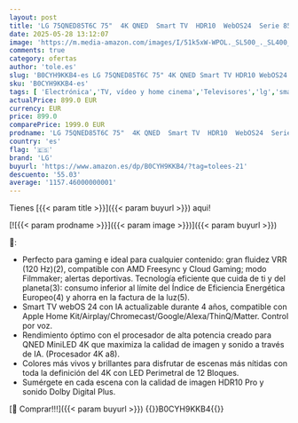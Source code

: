```yaml
---
layout: post
title: 'LG 75QNED85T6C 75"  4K QNED  Smart TV  HDR10  WebOS24  Serie 85  Procesador Alta Potencia  Dolby Digital Plus  Gaming  Alexa/Google Assistant  Negro'
date: 2025-05-28 13:12:07
image: 'https://m.media-amazon.com/images/I/51k5xW-WPOL._SL500_._SL400_.jpg'
comments: true
category: ofertas
author: 'tole.es'
slug: 'B0CYH9KKB4-es LG 75QNED85T6C 75" 4K QNED Smart TV HDR10 WebOS24 Serie 85...'
sku: 'B0CYH9KKB4-es'
tags: [ 'Electrónica','TV, vídeo y home cinema','Televisores','lg','smart','tv','🇪🇸', ]
actualPrice: 899.0 EUR
currency: EUR
price: 899.0
comparePrice: 1999.0 EUR
prodname: 'LG 75QNED85T6C 75"  4K QNED  Smart TV  HDR10  WebOS24  Serie 85  Procesador Alta Potencia  Dolby Digital Plus  Gaming  Alexa/Google Assistant  Negro'
country: 'es'
flag: '🇪🇸'
brand: 'LG'
buyurl: 'https://www.amazon.es/dp/B0CYH9KKB4/?tag=tolees-21'
descuento: '55.03'
average: '1157.46000000001'
---
```


Tienes [{{< param title >}}]({{< param buyurl >}}) aqui!

[![{{< param prodname >}}]({{< param image >}})]({{< param buyurl >}})

🔎:

- Perfecto para gaming e ideal para cualquier contenido: gran fluidez VRR (120 Hz)(2), compatible con AMD Freesync y Cloud Gaming; modo Filmmaker; alertas deportivas. Tecnología eficiente que cuida de ti y del planeta(3): consumo inferior al límite del Índice de Eficiencia Energética Europeo(4) y ahorra en la factura de la luz(5).
- Smart TV webOS 24 con IA actualizable durante 4 años, compatible con Apple Home Kit/Airplay/Chromecast/Google/Alexa/ThinQ/Matter. Control por voz.
- Rendimiento óptimo con el procesador de alta potencia creado para QNED MiniLED 4K que maximiza la calidad de imagen y sonido a través de IA. (Procesador 4K a8).
- Colores más vivos y brillantes para disfrutar de escenas más nítidas con toda la definición del 4K con LED Perimetral de 12 Bloques.
- Sumérgete en cada escena con la calidad de imagen HDR10 Pro y sonido Dolby Digital Plus.

[🛒 Comprar!!!]({{< param buyurl >}})
{{<world>}}B0CYH9KKB4{{</world>}}
